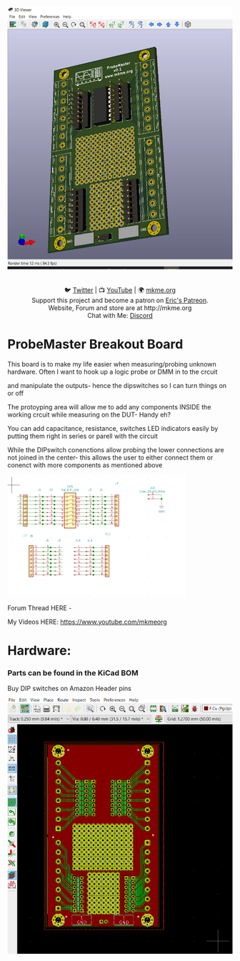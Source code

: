 <p align="center">
<br>
 <img src="https://github.com/MKme/probemaster/blob/main/photos/3D.PNG" width="700"/>
 <br>

<br>
<br>
🐦 <a href="https://twitter.com/mkmeorg">Twitter</a>
| 📺 <a href="https://www.youtube.com/mkmeorg">YouTube</a>
| 🌍 <a href="http://www.mkme.org">mkme.org</a><br>
Support this project and become a patron on <a href="http://mkme.org/patreon">Eric's Patreon</a>.<br>
Website, Forum and store are at http://mkme.org <br>
Chat with Me: <a href="https://discord.gg/j9S4Fgv">Discord</a></b>
</p>


# ProbeMaster Breakout Board 
This board is to make my life easier when measuring/probing unknown hardware.  Often I want to hook up a logic probe or DMM in to the crcuit 

and manipulate the outputs- hence the dipswitches so I can turn things on or off

The protoyping area will allow me to add any components INSIDE the working crcuit while measuring on the DUT- Handy eh?

You can add capacitance, resistance, switches LED indicators easily by putting them right in series or parell with the circuit

While the DIPswitch conenctions allow probing the lower connections are not joined in the center- this allows the user to either connect them or conenct with more components as mentioned above

<img src="https://github.com/MKme/probemaster/blob/main/photos/Schematic%20Fig.PNG" width="400"/>

Forum Thread HERE - 

My Videos HERE: https://www.youtube.com/mkmeorg


# Hardware:

### Parts can be found in the KiCad BOM 

Buy DIP switches on Amazon
Header pins

<img src="https://github.com/MKme/probemaster/blob/main/photos/PCB%20Fig.PNG" width="700"/>
